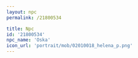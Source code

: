 ```yaml
---
layout: npc
permalink: /21800534

title: Npc
id: '21800534'
npc_name: 'Oska'
icon_url: 'portrait/mob/02010018_helena_p.png'
---
```

